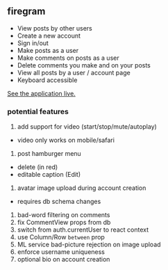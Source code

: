 ## firegram

- View posts by other users
- Create a new account
- Sign in/out
- Make posts as a user
- Make comments on posts as a user
- Delete comments you make and on your posts
- View all posts by a user / account page
- Keyboard accessible

[See the application live.](https://firegram-62656.web.app/)

### potential features

1. add support for video (start/stop/mute/autoplay)
  - video only works on mobile/safari
1. post hamburger menu
  - delete (in red)
  - editable caption (Edit)
1. avatar image upload during account creation
  - requires db schema changes
1. bad-word filtering on comments
1. fix CommentView props from db
1. switch from auth.currentUser to react context
1. use Column/Row `between` prop
1. ML service bad-picture rejection on image upload
1. enforce username uniqueness
1. optional bio on account creation
